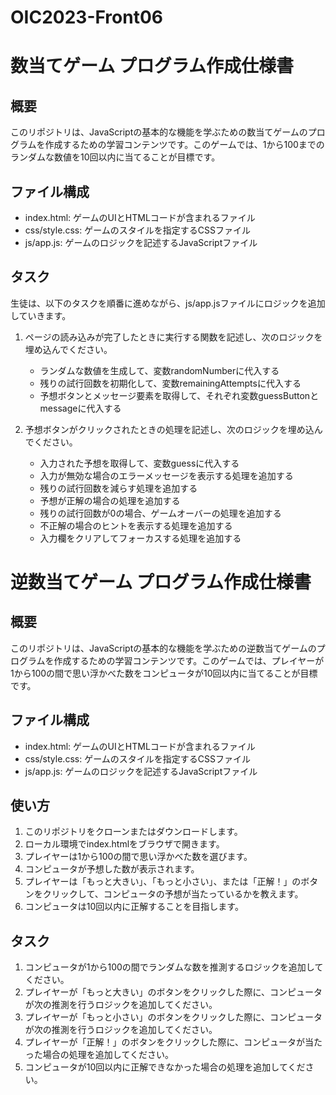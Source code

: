 # OIC2023-Front06
# 数当てゲーム プログラム作成仕様書

## 概要
このリポジトリは、JavaScriptの基本的な機能を学ぶための数当てゲームのプログラムを作成するための学習コンテンツです。このゲームでは、1から100までのランダムな数値を10回以内に当てることが目標です。

## ファイル構成
- index.html: ゲームのUIとHTMLコードが含まれるファイル
- css/style.css: ゲームのスタイルを指定するCSSファイル
- js/app.js: ゲームのロジックを記述するJavaScriptファイル

## タスク
生徒は、以下のタスクを順番に進めながら、js/app.jsファイルにロジックを追加していきます。

1. ページの読み込みが完了したときに実行する関数を記述し、次のロジックを埋め込んでください。
   - ランダムな数値を生成して、変数randomNumberに代入する
   - 残りの試行回数を初期化して、変数remainingAttemptsに代入する
   - 予想ボタンとメッセージ要素を取得して、それぞれ変数guessButtonとmessageに代入する

2. 予想ボタンがクリックされたときの処理を記述し、次のロジックを埋め込んでください。
   - 入力された予想を取得して、変数guessに代入する
   - 入力が無効な場合のエラーメッセージを表示する処理を追加する
   - 残りの試行回数を減らす処理を追加する
   - 予想が正解の場合の処理を追加する
   - 残りの試行回数が0の場合、ゲームオーバーの処理を追加する
   - 不正解の場合のヒントを表示する処理を追加する
   - 入力欄をクリアしてフォーカスする処理を追加する

# 逆数当てゲーム プログラム作成仕様書

## 概要
このリポジトリは、JavaScriptの基本的な機能を学ぶための逆数当てゲームのプログラムを作成するための学習コンテンツです。このゲームでは、プレイヤーが1から100の間で思い浮かべた数をコンピュータが10回以内に当てることが目標です。

## ファイル構成
- index.html: ゲームのUIとHTMLコードが含まれるファイル
- css/style.css: ゲームのスタイルを指定するCSSファイル
- js/app.js: ゲームのロジックを記述するJavaScriptファイル

## 使い方
1. このリポジトリをクローンまたはダウンロードします。
2. ローカル環境でindex.htmlをブラウザで開きます。
3. プレイヤーは1から100の間で思い浮かべた数を選びます。
4. コンピュータが予想した数が表示されます。
5. プレイヤーは「もっと大きい」、「もっと小さい」、または「正解！」のボタンをクリックして、コンピュータの予想が当たっているかを教えます。
6. コンピュータは10回以内に正解することを目指します。

## タスク
1. コンピュータが1から100の間でランダムな数を推測するロジックを追加してください。
2. プレイヤーが「もっと大きい」のボタンをクリックした際に、コンピュータが次の推測を行うロジックを追加してください。
3. プレイヤーが「もっと小さい」のボタンをクリックした際に、コンピュータが次の推測を行うロジックを追加してください。
4. プレイヤーが「正解！」のボタンをクリックした際に、コンピュータが当たった場合の処理を追加してください。
5. コンピュータが10回以内に正解できなかった場合の処理を追加してください。
